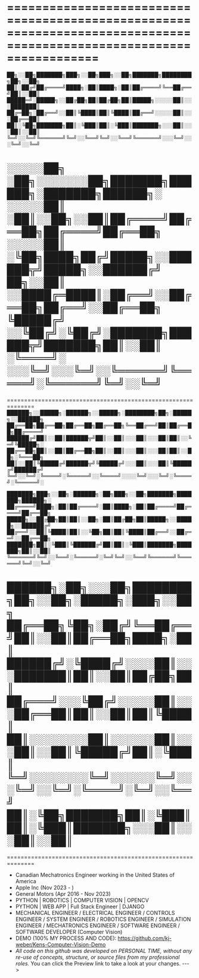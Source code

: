 =====================================================================================================================
=====================================================================================================================
██╗░░██╗███████╗███╗░░██╗███╗░░██╗███████╗████████╗██╗░░██╗                
██║░██╔╝██╔════╝████╗░██║████╗░██║██╔════╝╚══██╔══╝██║░░██║                
█████═╝░█████╗░░██╔██╗██║██╔██╗██║█████╗░░░░░██║░░░███████║                
██╔═██╗░██╔══╝░░██║╚████║██║╚████║██╔══╝░░░░░██║░░░██╔══██║                
██║░╚██╗███████╗██║░╚███║██║░╚███║███████╗░░░██║░░░██║░░██║                
╚═╝░░╚═╝╚══════╝╚═╝░░╚══╝╚═╝░░╚══╝╚══════╝░░░╚═╝░░░╚═╝░░╚═╝                

░░░░░██╗  ░██╗░░░░░░░██╗███████╗██████╗░███████╗██████╗░
░░░░░██║  ░██║░░██╗░░██║██╔════╝██╔══██╗██╔════╝██╔══██╗
░░░░░██║  ░╚██╗████╗██╔╝█████╗░░██████╦╝█████╗░░██████╔╝
██╗░░██║  ░░████╔═████║░██╔══╝░░██╔══██╗██╔══╝░░██╔══██╗
╚█████╔╝  ░░╚██╔╝░╚██╔╝░███████╗██████╦╝███████╗██║░░██║
░╚════╝░  ░░░╚═╝░░░╚═╝░░╚══════╝╚═════╝░╚══════╝╚═╝░░╚═╝
==============================================================
==============================================================
██████╗░░█████╗░██████╗░░█████╗░████████╗██╗░█████╗░░██████╗
██╔══██╗██╔══██╗██╔══██╗██╔══██╗╚══██╔══╝██║██╔══██╗██╔════╝
██████╔╝██║░░██║██████╦╝██║░░██║░░░██║░░░██║██║░░╚═╝╚█████╗░
██╔══██╗██║░░██║██╔══██╗██║░░██║░░░██║░░░██║██║░░██╗░╚═══██╗
██║░░██║╚█████╔╝██████╦╝╚█████╔╝░░░██║░░░██║╚█████╔╝██████╔╝
╚═╝░░╚═╝░╚════╝░╚═════╝░░╚════╝░░░░╚═╝░░░╚═╝░╚════╝░╚═════╝░

███████╗███╗░░██╗░██████╗░██╗███╗░░██╗███████╗███████╗██████╗░  
██╔════╝████╗░██║██╔════╝░██║████╗░██║██╔════╝██╔════╝██╔══██╗  
█████╗░░██╔██╗██║██║░░██╗░██║██╔██╗██║█████╗░░█████╗░░██████╔╝  
██╔══╝░░██║╚████║██║░░╚██╗██║██║╚████║██╔══╝░░██╔══╝░░██╔══██╗  
███████╗██║░╚███║╚██████╔╝██║██║░╚███║███████╗███████╗██║░░██║  
╚══════╝╚═╝░░╚══╝░╚═════╝░╚═╝╚═╝░░╚══╝╚══════╝╚══════╝╚═╝░░╚═╝  

██████╗░██╗░░░██╗████████╗██╗░░██╗░█████╗░███╗░░██╗
██╔══██╗╚██╗░██╔╝╚══██╔══╝██║░░██║██╔══██╗████╗░██║
██████╔╝░╚████╔╝░░░░██║░░░███████║██║░░██║██╔██╗██║
██╔═══╝░░░╚██╔╝░░░░░██║░░░██╔══██║██║░░██║██║╚████║
██║░░░░░░░░██║░░░░░░██║░░░██║░░██║╚█████╔╝██║░╚███║
╚═╝░░░░░░░░╚═╝░░░░░░╚═╝░░░╚═╝░░╚═╝░╚════╝░╚═╝░░╚══╝
██║░╚██╗███████╗██║░╚███║██║░╚███║███████╗░░░██║░░░██║░░██║  
==============================================================
==============================================================
- Canadian Mechatronics Engineer working in the United States of America
- Apple Inc (Nov 2023 -    )
- General Motors (Apr 2016 - Nov 2023)
- PYTHON | ROBOTICS  |  COMPUTER VISION  |  OPENCV 
- PYTHON | WEB APP   |  Full Stack Engineer | DJANGO
- MECHANICAL ENGINEER / ELECTRICAL ENGINEER / CONTROLS ENGINEER / SYSTEM ENGINEER / ROBOTICS ENGINEER / SIMULATION ENGINEER / MECHATRONICS ENGINEER / SOFTWARE ENGINEER / SOFTWARE DEVELOPER (Computer Vision)
- DEMO (100% MY PROCESS AND CODE): https://github.com/kj-weber/Kens-Computer-Vision-Demo
- *All code on this github was developed on PERSONAL TIME, without any re-use of concepts, structure, or source files from my professional roles.*
You can click the Preview link to take a look at your changes.
--->
